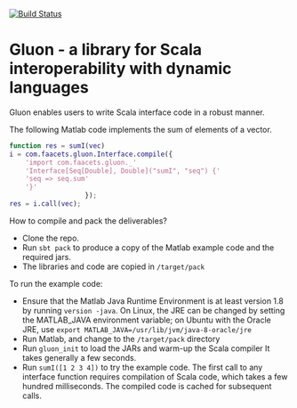 [![Build Status](https://api.travis-ci.org/denisrosset/gluon.png)](https://travis-ci.org/denisrosset/gluon/)

# Gluon - a library for Scala interoperability with dynamic languages

Gluon enables users to write Scala interface code in a robust manner.

The following Matlab code implements the sum of elements of a vector.

```matlab
function res = sumI(vec)
i = com.faacets.gluon.Interface.compile({
    'import com.faacets.gluon._'
    'Interface[Seq[Double], Double]("sumI", "seq") {'
    'seq => seq.sum'
    '}'
                   });
res = i.call(vec);
```

How to compile and pack the deliverables?

- Clone the repo.
- Run `sbt pack` to produce a copy of the Matlab example code and the required jars.
- The libraries and code are copied in `/target/pack`

To run the example code:

- Ensure that the Matlab Java Runtime Environment is at least version 1.8
  by running `version -java`. On Linux, the JRE can be changed by setting
  the MATLAB_JAVA environment variable; on Ubuntu with the Oracle JRE, use
  `export MATLAB_JAVA=/usr/lib/jvm/java-8-oracle/jre`
- Run Matlab, and change to the `/target/pack` directory
- Run `gluon_init` to load the JARs and warm-up the Scala compiler
  It takes generally a few seconds.
- Run `sumI([1 2 3 4])` to try the example code. The first call to
  any interface function requires compilation of Scala code, which
  takes a few hundred milliseconds. The compiled code is cached for
  subsequent calls.

